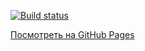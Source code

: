 [![Build status](https://ci.appveyor.com/api/projects/status/your-build-id?svg=true)](https://ci.appveyor.com/project/Elizabess/Chat-frontend)

[Посмотреть на GitHub Pages](https://Elizabess.github.io/Chat-frontend)